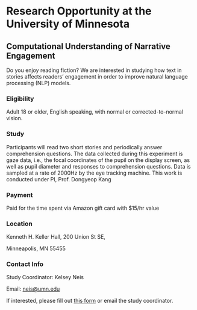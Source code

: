 # Research Opportunity at the University of Minnesota

## Computational Understanding of Narrative Engagement


Do you enjoy reading fiction? We are interested in studying how text in stories affects readers’ engagement in order to improve natural language processing (NLP) models.

### Eligibility

Adult 18 or older, English speaking, with normal or corrected-to-normal vision.

### Study

Participants will read two short stories and periodically answer comprehension questions. The data collected during this experiment is gaze data, i.e., the focal coordinates of the pupil on the display screen, as well as pupil diameter and responses to comprehension questions. Data is sampled at a rate of 2000Hz by the eye tracking machine. This work is conducted under PI, Prof. Dongyeop Kang

### Payment
Paid for the time spent via Amazon gift card with $15/hr value

### Location

Kenneth H. Keller Hall, 200 Union St SE,

Minneapolis, MN 55455

### Contact Info

Study Coordinator: Kelsey Neis

Email: neis@umn.edu

If interested, please fill out [this form](https://forms.gle/KSsGSPTYu8XCU4mZ7) or email the study coordinator.
